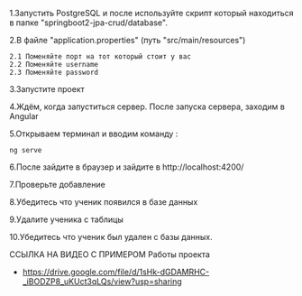 1.Запустить PostgreSQL и после используйте скрипт который находиться в папке "springboot2-jpa-crud/database".

2.В файле "application.properties" (путь "src/main/resources")

    2.1 Поменяйте порт на тот который стоит у вас
    2.2 Поменяйте username
    2.3 Поменяйте password

3.Запустите проект

4.Ждём, когда запуститься сервер. После запуска сервера, заходим в Angular

5.Открываем терминал и вводим команду :

    ng serve

6.После зайдите в браузер и зайдите в http://localhost:4200/

7.Проверьте добавление

8.Убедитесь что ученик появился в базе данных

9.Удалите ученика с таблицы

10.Убедитесь что ученик был удален с базы данных.

ССЫЛКА НА ВИДЕО С ПРИМЕРОМ Работы проекта
- https://drive.google.com/file/d/1sHk-dGDAMRHC-_iBODZP8_uKUct3qLQs/view?usp=sharing
